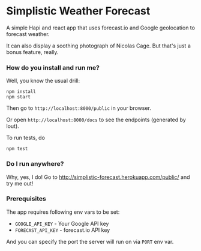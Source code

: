 # Simplistic Weather Forecast

A simple Hapi and react app that uses forecast.io and Google geolocation to
forecast weather.

It can also display a soothing photograph of Nicolas Cage. But that's just
a bonus feature, really.

### How do you install and run me?
Well, you know the usual drill:

    npm install
    npm start

Then go to `http://localhost:8000/public` in your browser.

Or open `http://localhost:8000/docs` to see the endpoints (generated by lout).

To run tests, do

    npm test

### Do I run anywhere?
Why, yes, I do! Go to http://simplistic-forecast.herokuapp.com/public/ and try
me out!

### Prerequisites

The app requires following env vars to be set:

 * `GOOGLE_API_KEY` - Your Google API key
 * `FORECAST_API_KEY` - forecast.io API key

And you can specify the port the server will run on via `PORT` env var.
